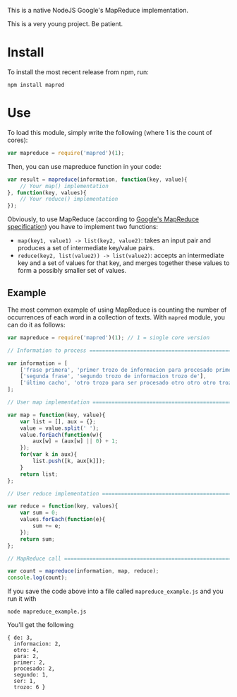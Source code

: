 This is a native NodeJS Google's MapReduce implementation. 

This is a very young project. Be patient.

Install
=======

To install the most recent release from npm, run:

    npm install mapred

Use
====

To load this module, simply write the following (where 1 is the count of cores):

```javascript
var mapreduce = require('mapred')(1);
```

Then, you can use mapreduce function in your code:

```javascript
var result = mapreduce(information, function(key, value){
    // Your map() implementation
}, function(key, values){
    // Your reduce() implementation
});
```

Obviously, to use MapReduce (according to [Google's MapReduce specification](http://research.google.com/archive/mapreduce.html)) you have to implement two functions:

* ``map(key1, value1) -> list(key2, value2)``: takes an input pair and produces a set of intermediate key/value pairs.
* ``reduce(key2, list(value2)) -> list(value2)``: accepts an intermediate key and a set of values for that key, and merges together these values to form a possibly smaller set of values.

Example
-------

The most common example of using MapReduce is counting the number of occurrences of each word in a collection of texts. With ``mapred`` module, you can do it as follows:

```javascript
var mapreduce = require('mapred')(1); // 1 = single core version

// Information to process =====================================================

var information = [
    ['frase primera', 'primer trozo de informacion para procesado primer trozo'],
    ['segunda frase', 'segundo trozo de informacion trozo de'],
    ['último cacho', 'otro trozo para ser procesado otro otro otro trozo']
];

// User map implementation =====================================================

var map = function(key, value){
    var list = [], aux = {};
    value = value.split(' ');
    value.forEach(function(w){
        aux[w] = (aux[w] || 0) + 1;
    });
    for(var k in aux){
        list.push([k, aux[k]]);
    }
    return list;
};

// User reduce implementation =================================================

var reduce = function(key, values){
    var sum = 0;
    values.forEach(function(e){
        sum += e;
    });
    return sum;
};

// MapReduce call =============================================================

var count = mapreduce(information, map, reduce);
console.log(count);

```

If you save the code above into a file called ``mapreduce_example.js`` and you run it with

    node mapreduce_example.js

You'll get the following

    { de: 3,
      informacion: 2,
      otro: 4,
      para: 2,
      primer: 2,
      procesado: 2,
      segundo: 1,
      ser: 1,
      trozo: 6 }

